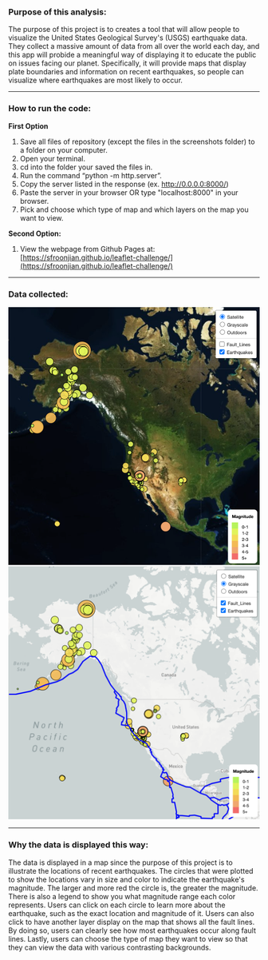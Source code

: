 ### Purpose of this analysis:
The purpose of this project is to creates a tool that will allow people to visualize the United States Geological Survey's (USGS) earthquake data. They collect a massive amount of data from all over the world each day, and this app will probide a meaningful way of displaying it to educate the public on issues facing our planet. Specifically, it will provide maps that display plate boundaries and information on recent earthquakes, so people can visualize where earthquakes are most likely to occur.

---

### How to run the code:
**First Option**
1. Save all files of repository (except the files in the screenshots folder) to a folder on your computer.
1. Open your terminal.
1. cd into the folder your saved the files in.
1. Run the command “python -m http.server”.
1. Copy the server listed in the response (ex. http://0.0.0.0:8000/)
1. Paste the server in your browser OR type "localhost:8000" in your browser.
1. Pick and choose which type of map and which layers on the map you want to view.
<!-- end of List -->
**Second Option:**
1. View the webpage from Github Pages at: [https://sfroonjian.github.io/leaflet-challenge/](https://sfroonjian.github.io/leaflet-challenge/)

---

### Data collected:
![](screenshots/screenshot1.png)
![](screenshots/screenshot2.png)

---

### Why the data is displayed this way:
The data is displayed in a map since the purpose of this project is to illustrate the locations of recent earthquakes. The circles that were plotted to show the locations vary in size and color to indicate the earthquake's magnitude. The larger and more red the circle is, the greater the magnitude. There is also a legend to show you what magnitude range each color represents. Users can click on each circle to learn more about the earthquake, such as the exact location and magnitude of it. Users can also click to have another layer display on the map that shows all the fault lines. By doing so, users can clearly see how most earthquakes occur along fault lines. Lastly, users can choose the type of map they want to view so that they can view the data with various contrasting backgrounds.
